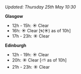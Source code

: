 *Updated: Thursday 25th May 10:30*

**Glasgow**

* 12h - 15h: :sunny: Clear
* 16h: :sunny: Clear [:cyclone:(:sunny:) as of 10h]
* 17h - 23h: :sunny: Clear

**Edinburgh**

* 12h - 19h: :sunny: Clear
* 20h: :sunny: Clear [:partly_sunny: as of 10h]
* 21h - 23h: :sunny: Clear
